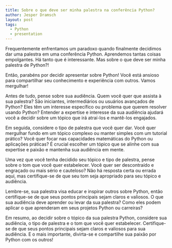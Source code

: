 ```yaml
---
title: Sobre o que deve ser minha palestra na conferência Python?
author: Jesper Dramsch
layout: post
tags:
  - Python
  - presentation
---
```


Frequentemente enfrentamos um paradoxo quando finalmente decidimos dar uma palestra em uma conferência Python. Aprendemos tantas coisas empolgantes. Há tanto que é interessante. Mas sobre o que deve ser minha palestra de Python?!

Então, parabéns por decidir apresentar sobre Python! Você está ansioso para compartilhar seu conhecimento e experiência com outros. Vamos mergulhar!

Antes de tudo, pense sobre sua audiência. Quem você quer que assista à sua palestra? São iniciantes, intermediários ou usuários avançados de Python? Eles têm um interesse específico ou problema que querem resolver usando Python? Entender a expertise e interesse da sua audiência ajudará você a decidir sobre um tópico que irá atraí-los e mantê-los engajados.

Em seguida, considere o tipo de palestra que você quer dar. Você quer mergulhar fundo em um tópico complexo ou manter simples com um tutorial prático? Você quer focar nas capacidades matemáticas do Python ou aplicações práticas? É crucial escolher um tópico que se alinhe com sua expertise e paixão e mantenha sua audiência em mente.

Uma vez que você tenha decidido seu tópico e tipo de palestra, pense sobre o tom que você quer estabelecer. Você quer ser descontraído e engraçado ou mais sério e cauteloso? Não há resposta certa ou errada aqui, mas certifique-se de que seu tom seja apropriado para seu tópico e audiência.

Lembre-se, sua palestra visa educar e inspirar outros sobre Python, então certifique-se de que seus pontos principais sejam claros e valiosos. O que sua audiência deve aprender ou levar da sua palestra? Como eles podem aplicar o que aprenderam em seus projetos Python ou carreiras?

Em resumo, ao decidir sobre o tópico da sua palestra Python, considere sua audiência, o tipo de palestra e o tom que você quer estabelecer. Certifique-se de que seus pontos principais sejam claros e valiosos para sua audiência. E o mais importante, divirta-se e compartilhe sua paixão por Python com os outros!
